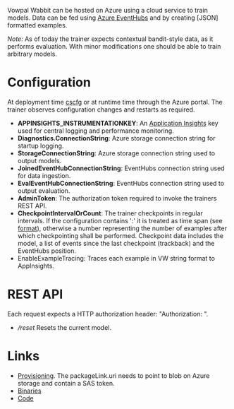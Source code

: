 Vowpal Wabbit can be hosted on Azure using a cloud service to train models.
Data can be fed using [Azure EventHubs](https://azure.microsoft.com/en-us/services/event-hubs/) and by creating [JSON] formatted examples.

_Note:_ As of today the trainer expects contextual bandit-style data, as it performs evaluation. With minor modifications one should be able to train arbitrary models.

# Configuration
At deployment time [cscfg](https://github.com/eisber/vowpal_wabbit/blob/master/cs/azure_service/ServiceConfiguration.Cloud.cscfg) or 
at runtime time through the Azure portal. The trainer observes configuration changes and restarts as required. 


- **APPINSIGHTS_INSTRUMENTATIONKEY**: An [Application Insights](https://azure.microsoft.com/en-us/services/application-insights/) key used for central logging and performance monitoring.
- **Diagnostics.ConnectionString**: Azure storage connection string for startup logging.
- **StorageConnectionString**: Azure storage connection string used to output models.
- **JoinedEventHubConnectionString**: EventHubs connection string used for data ingestion.
- **EvalEventHubConnectionString**: EventHubs connection string used to output evaluation.
- **AdminToken**: The authorization token required to invoke the trainers REST API.
- **CheckpointIntervalOrCount**: The trainer checkpoints in regular intervals. If the configuration contains ':' it is treated as time span (see [format](https://msdn.microsoft.com/en-us/library/ee372286(v=vs.110).aspx)), otherwise a number representing the number of examples after which checkpointing shall be performed. Checkpoint data includes the model, a list of events since the last checkpoint (trackback) and the EventHubs position.
- EnableExampleTracing: Traces each example in VW string format to AppInsights. 

# REST API
Each request expects a HTTP authorization header: "Authorization: <Insert AdminToken here>".
- _<trainer url>/reset_ Resets the current model.

# Links
- [Provisioning](https://github.com/multiworldtesting/ds-provisioning/blob/master/templates/OnlineTrainerTemplate.json). The packageLink.uri needs to point to blob on Azure storage and contain a SAS token.
- [Binaries](https://github.com/eisber/vowpal_wabbit/releases)
- [Code](https://github.com/eisber/vowpal_wabbit/tree/master/cs/azure)